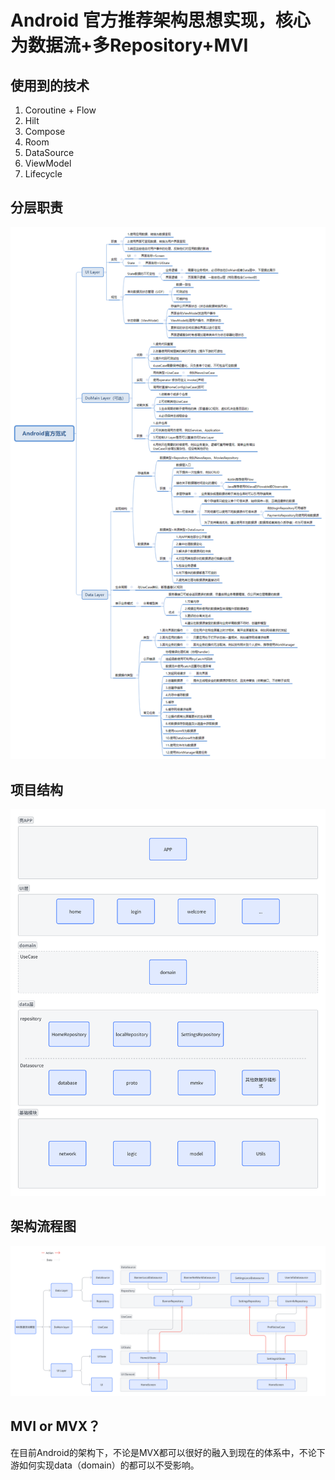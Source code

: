 # Android 官方推荐架构思想实现，核心为数据流+多Repository+MVI

## 使用到的技术
1. Coroutine + Flow
2. Hilt
3. Compose
4. Room
5. DataSource
6. ViewModel
7. Lifecycle

## 分层职责
![分层职责](responsibility.png)

## 项目结构
![项目结构](whiteboard_exported_image.png)

## 架构流程图
![架构流程图](android_state_flow.png)
## MVI or MVX？
在目前Android的架构下，不论是MVX都可以很好的融入到现在的体系中，不论下游如何实现data（domain）的都可以不受影响。

